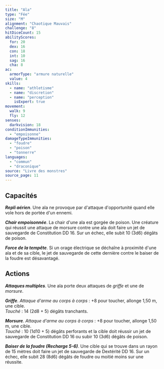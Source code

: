 ```yaml
---
title: "Ala"
type: "Fée"
size: "M"
alignment: "Chaotique Mauvais"
challenge: "8"
hitDiceCount: 15
abilityScores:
  for: 20
  dex: 16
  con: 18
  int: 10
  sag: 16
  cha: 8
ac:
  armorType: "armure naturelle"
  value: 4
skills:
  - name: "athletisme"
  - name: "discretion"
  - name: "perception"
    isExpert: true
movement:
  walk: 9
  fly: 12
senses:
  darkvision: 18
conditionImmunities:
  - "empoisonne"
damageTypeImmunities:
  - "foudre"
  - "poison"
  - "tonnerre"
languages:
  - "commun"
  - "draconique"
source: "Livre des monstres"
source_page: 11
---
```

## Capacités
_**Repli aérien**_. Une ala ne provoque par d'attaque d'opportunité quand elle vole hors de portée d'un ennemi.

_**Chair empoisonnée**_. La chair d'une ala est gorgée de poison. Une créature qui réussit une attaque de morsure contre une ala doit faire un jet de sauvegarde de Constitution DD 16. Sur un échec, elle subit 10 (3d6) dégâts de poison.

_**Force de la tempête**_. Si un orage électrique se déchaîne à proximité d'une ala et de sa cible, le jet de sauvegarde de cette dernière contre le baiser de la foudre est désavantagé.

## Actions
_**Attaques multiples**_. Une ala porte deux attaques de _griffe_ et une de _morsure_.

_**Griffe**_. _Attaque d'arme au corps à corps_ : +8 pour toucher, allonge 1,50 m, une cible.  
_Touché_ : 14 (2d8 + 5) dégâts tranchants.

_**Morsure**_. _Attaque d'arme au corps à corps_ : +8 pour toucher, allonge 1,50 m, une cible.  
_Touché_ : 10 (1d10 + 5) dégâts perforants et la cible doit réussir un jet de sauvegarde de Constitution DD 16 ou subir 10 (3d6) dégâts de poison.

_**Baiser de la foudre (Recharge 5-6)**_. Une cible qui se trouve dans un rayon de 15 mètres doit faire un jet de sauvegarde de Dextérité DD 16. Sur un échec, elle subit 28 (8d6) dégâts de foudre ou moitié moins sur une réussite.
